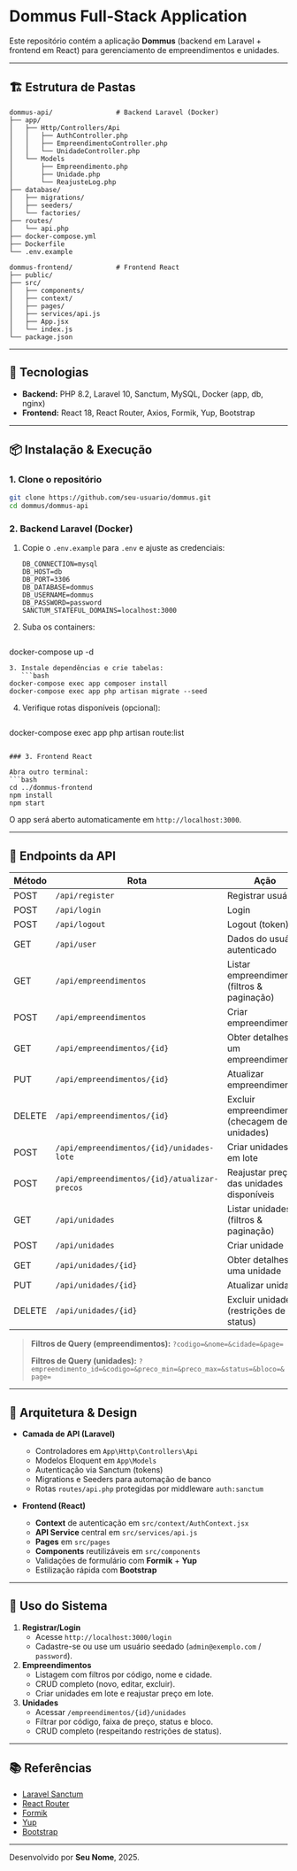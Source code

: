 # Dommus Full‑Stack Application

Este repositório contém a aplicação **Dommus** (backend em Laravel + frontend em React) para gerenciamento de empreendimentos e unidades.

---

## 🏗️ Estrutura de Pastas

```
dommus-api/                # Backend Laravel (Docker)
├── app/
│   ├── Http/Controllers/Api
│   │   ├── AuthController.php
│   │   ├── EmpreendimentoController.php
│   │   └── UnidadeController.php
│   └── Models
│       ├── Empreendimento.php
│       ├── Unidade.php
│       └── ReajusteLog.php
├── database/
│   ├── migrations/
│   ├── seeders/
│   └── factories/
├── routes/
│   └── api.php
├── docker-compose.yml
├── Dockerfile
└── .env.example

dommus-frontend/           # Frontend React
├── public/
├── src/
│   ├── components/
│   ├── context/
│   ├── pages/
│   ├── services/api.js
│   ├── App.jsx
│   └── index.js
└── package.json
```

---

## 🚀 Tecnologias

- **Backend:** PHP 8.2, Laravel 10, Sanctum, MySQL, Docker (app, db, nginx)
- **Frontend:** React 18, React Router, Axios, Formik, Yup, Bootstrap

---

## 📦 Instalação & Execução

### 1. Clone o repositório

```bash
git clone https://github.com/seu-usuario/dommus.git
cd dommus/dommus-api
```

### 2. Backend Laravel (Docker)

1. Copie o `.env.example` para `.env` e ajuste as credenciais:
   ```dotenv
   DB_CONNECTION=mysql
   DB_HOST=db
   DB_PORT=3306
   DB_DATABASE=dommus
   DB_USERNAME=dommus
   DB_PASSWORD=password
   SANCTUM_STATEFUL_DOMAINS=localhost:3000
   ```
2. Suba os containers:
   ```bash
docker-compose up -d
```
3. Instale dependências e crie tabelas:
   ```bash
docker-compose exec app composer install
docker-compose exec app php artisan migrate --seed
```
4. Verifique rotas disponíveis (opcional):
   ```bash
docker-compose exec app php artisan route:list
```

### 3. Frontend React

Abra outro terminal:
```bash
cd ../dommus-frontend
npm install
npm start
```
O app será aberto automaticamente em `http://localhost:3000`.

---

## 🔑 Endpoints da API

| Método | Rota                                            | Ação                                            |
| ------ | ----------------------------------------------- | ----------------------------------------------- |
| POST   | `/api/register`                                | Registrar usuário                               |
| POST   | `/api/login`                                   | Login                                           |
| POST   | `/api/logout`                                  | Logout (token)                                  |
| GET    | `/api/user`                                    | Dados do usuário autenticado                    |
| GET    | `/api/empreendimentos`                        | Listar empreendimentos (filtros & paginação)    |
| POST   | `/api/empreendimentos`                        | Criar empreendimento                             |
| GET    | `/api/empreendimentos/{id}`                   | Obter detalhes de um empreendimento              |
| PUT    | `/api/empreendimentos/{id}`                   | Atualizar empreendimento                         |
| DELETE | `/api/empreendimentos/{id}`                   | Excluir empreendimento (checagem de unidades)    |
| POST   | `/api/empreendimentos/{id}/unidades-lote`     | Criar unidades em lote                           |
| POST   | `/api/empreendimentos/{id}/atualizar-precos`  | Reajustar preços das unidades disponíveis        |
| GET    | `/api/unidades`                                | Listar unidades (filtros & paginação)           |
| POST   | `/api/unidades`                                | Criar unidade                                   |
| GET    | `/api/unidades/{id}`                           | Obter detalhes de uma unidade                   |
| PUT    | `/api/unidades/{id}`                           | Atualizar unidade                               |
| DELETE | `/api/unidades/{id}`                           | Excluir unidade (restrições de status)          |

> **Filtros de Query (empreendimentos):** `?codigo=&nome=&cidade=&page=`
>
> **Filtros de Query (unidades):** `?empreendimento_id=&codigo=&preco_min=&preco_max=&status=&bloco=&page=`

---

## 📐 Arquitetura & Design

- **Camada de API (Laravel)**
  - Controladores em `App\Http\Controllers\Api`
  - Modelos Eloquent em `App\Models`
  - Autenticação via Sanctum (tokens)
  - Migrations e Seeders para automação de banco
  - Rotas `routes/api.php` protegidas por middleware `auth:sanctum`

- **Frontend (React)**
  - **Context** de autenticação em `src/context/AuthContext.jsx`
  - **API Service** central em `src/services/api.js`
  - **Pages** em `src/pages`
  - **Components** reutilizáveis em `src/components`
  - Validações de formulário com **Formik** + **Yup**
  - Estilização rápida com **Bootstrap**

---

## 🎯 Uso do Sistema

1. **Registrar/Login**
   - Acesse `http://localhost:3000/login`
   - Cadastre-se ou use um usuário seedado (`admin@exemplo.com` / `password`).
2. **Empreendimentos**
   - Listagem com filtros por código, nome e cidade.
   - CRUD completo (novo, editar, excluir).
   - Criar unidades em lote e reajustar preço em lote.
3. **Unidades**
   - Acessar `/empreendimentos/{id}/unidades`
   - Filtrar por código, faixa de preço, status e bloco.
   - CRUD completo (respeitando restrições de status).

---

## 📚 Referências

- [Laravel Sanctum](https://laravel.com/docs/sanctum)
- [React Router](https://reactrouter.com/)
- [Formik](https://formik.org/)
- [Yup](https://github.com/jquense/yup)
- [Bootstrap](https://getbootstrap.com/)

---

Desenvolvido por **Seu Nome**, 2025.

